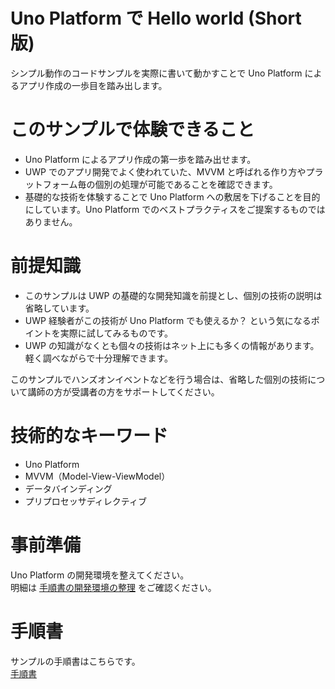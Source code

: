 # Uno Platform で Hello world (Short 版)

シンプル動作のコードサンプルを実際に書いて動かすことで Uno Platform によるアプリ作成の一歩目を踏み出します。

# このサンプルで体験できること

- Uno Platform によるアプリ作成の第一歩を踏み出せます。  
- UWP でのアプリ開発でよく使われていた、MVVM と呼ばれる作り方やプラットフォーム毎の個別の処理が可能であることを確認できます。  
- 基礎的な技術を体験することで Uno Platform への敷居を下げることを目的にしています。Uno Platform でのベストプラクティスをご提案するものではありません。

# 前提知識

- このサンプルは UWP の基礎的な開発知識を前提とし、個別の技術の説明は省略しています。 
- UWP 経験者がこの技術が Uno Platform でも使えるか？ という気になるポイントを実際に試してみるものです。
- UWP の知識がなくとも個々の技術はネット上にも多くの情報があります。軽く調べながらで十分理解できます。

このサンプルでハンズオンイベントなどを行う場合は、省略した個別の技術について講師の方が受講者の方をサポートしてください。

# 技術的なキーワード

- Uno Platform
- MVVM（Model-View-ViewModel）
- データバインディング
- プリプロセッサディレクティブ

# 事前準備

Uno Platform の開発環境を整えてください。  
明細は [手順書の開発環境の整理](./textbook/textbook1.md) をご確認ください。

# 手順書

サンプルの手順書はこちらです。  
[手順書](./textbook/top.md)
